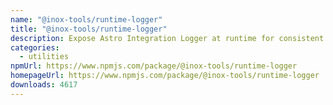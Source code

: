 ```yaml
---
name: "@inox-tools/runtime-logger"
title: "@inox-tools/runtime-logger"
description: Expose Astro Integration Logger at runtime for consistent output
categories:
  - utilities
npmUrl: https://www.npmjs.com/package/@inox-tools/runtime-logger
homepageUrl: https://www.npmjs.com/package/@inox-tools/runtime-logger
downloads: 4617
---
```

